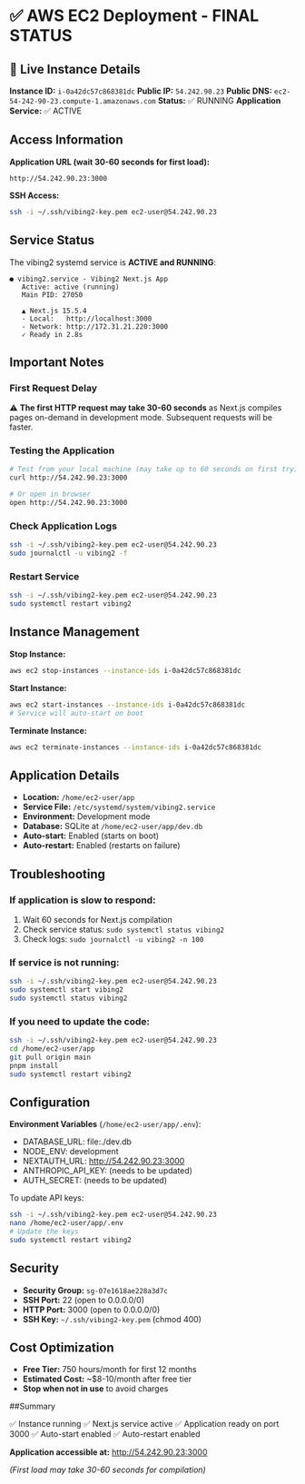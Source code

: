 # ✅ AWS EC2 Deployment - FINAL STATUS

## 🚀 Live Instance Details

**Instance ID:** `i-0a42dc57c868381dc`
**Public IP:** `54.242.90.23`
**Public DNS:** `ec2-54-242-90-23.compute-1.amazonaws.com`
**Status:** ✅ RUNNING
**Application Service:** ✅ ACTIVE

## Access Information

**Application URL (wait 30-60 seconds for first load):**
```
http://54.242.90.23:3000
```

**SSH Access:**
```bash
ssh -i ~/.ssh/vibing2-key.pem ec2-user@54.242.90.23
```

## Service Status

The vibing2 systemd service is **ACTIVE and RUNNING**:

```
● vibing2.service - Vibing2 Next.js App
   Active: active (running)
   Main PID: 27050

   ▲ Next.js 15.5.4
   - Local:   http://localhost:3000
   - Network: http://172.31.21.220:3000
   ✓ Ready in 2.8s
```

## Important Notes

### First Request Delay
⚠️ **The first HTTP request may take 30-60 seconds** as Next.js compiles pages on-demand in development mode. Subsequent requests will be faster.

### Testing the Application
```bash
# Test from your local machine (may take up to 60 seconds on first try)
curl http://54.242.90.23:3000

# Or open in browser
open http://54.242.90.23:3000
```

### Check Application Logs
```bash
ssh -i ~/.ssh/vibing2-key.pem ec2-user@54.242.90.23
sudo journalctl -u vibing2 -f
```

### Restart Service
```bash
ssh -i ~/.ssh/vibing2-key.pem ec2-user@54.242.90.23
sudo systemctl restart vibing2
```

## Instance Management

**Stop Instance:**
```bash
aws ec2 stop-instances --instance-ids i-0a42dc57c868381dc
```

**Start Instance:**
```bash
aws ec2 start-instances --instance-ids i-0a42dc57c868381dc
# Service will auto-start on boot
```

**Terminate Instance:**
```bash
aws ec2 terminate-instances --instance-ids i-0a42dc57c868381dc
```

## Application Details

- **Location:** `/home/ec2-user/app`
- **Service File:** `/etc/systemd/system/vibing2.service`
- **Environment:** Development mode
- **Database:** SQLite at `/home/ec2-user/app/dev.db`
- **Auto-start:** Enabled (starts on boot)
- **Auto-restart:** Enabled (restarts on failure)

## Troubleshooting

### If application is slow to respond:
1. Wait 60 seconds for Next.js compilation
2. Check service status: `sudo systemctl status vibing2`
3. Check logs: `sudo journalctl -u vibing2 -n 100`

### If service is not running:
```bash
ssh -i ~/.ssh/vibing2-key.pem ec2-user@54.242.90.23
sudo systemctl start vibing2
sudo systemctl status vibing2
```

### If you need to update the code:
```bash
ssh -i ~/.ssh/vibing2-key.pem ec2-user@54.242.90.23
cd /home/ec2-user/app
git pull origin main
pnpm install
sudo systemctl restart vibing2
```

## Configuration

**Environment Variables** (`/home/ec2-user/app/.env`):
- DATABASE_URL: file:./dev.db
- NODE_ENV: development
- NEXTAUTH_URL: http://54.242.90.23:3000
- ANTHROPIC_API_KEY: (needs to be updated)
- AUTH_SECRET: (needs to be updated)

To update API keys:
```bash
ssh -i ~/.ssh/vibing2-key.pem ec2-user@54.242.90.23
nano /home/ec2-user/app/.env
# Update the keys
sudo systemctl restart vibing2
```

## Security

- **Security Group:** `sg-07e1618ae228a3d7c`
- **SSH Port:** 22 (open to 0.0.0.0/0)
- **HTTP Port:** 3000 (open to 0.0.0.0/0)
- **SSH Key:** `~/.ssh/vibing2-key.pem` (chmod 400)

## Cost Optimization

- **Free Tier:** 750 hours/month for first 12 months
- **Estimated Cost:** ~$8-10/month after free tier
- **Stop when not in use** to avoid charges

##Summary

✅ Instance running
✅ Next.js service active
✅ Application ready on port 3000
✅ Auto-start enabled
✅ Auto-restart enabled

**Application accessible at:** http://54.242.90.23:3000

*(First load may take 30-60 seconds for compilation)*
